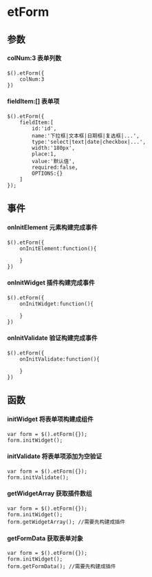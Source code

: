 # etForm
## 参数
#### colNum:3 表单列数
```
$().etForm({
    colNum:3
})
```
#### fieldItem:[] 表单项
```
$().etForm({
    fieldItem:[
        id:'id',
        name:'下拉框|文本框|日期框|复选框|...',
        type:'select|text|date|checkbox|...',
        width:'180px',
        place:1,
        value:'默认值',
        required:false,
        OPTIONS:{}
    ]
});
```
## 事件
#### onInitElement 元素构建完成事件
```
$().etForm({
    onInitElement:function(){

    }
})
```
#### onInitWidget 插件构建完成事件
```
$().etForm({
    onInitWidget:function(){
        
    }
})
```
#### onInitValidate 验证构建完成事件
```
$().etForm({
    onInitValidate:function(){
        
    }
})
```
## 函数
#### initWidget 将表单项构建成组件
```
var form = $().etForm({});
form.initWidget();
```
#### initValidate 将表单项添加为空验证
```
var form = $().etForm({});
form.initValidate();
```
#### getWidgetArray 获取插件数组
```
var form = $().etForm({});
form.initWidget();
form.getWidgetArray(); //需要先构建成插件
```
#### getFormData 获取表单对象
```
var form = $().etForm({});
form.initWidget();
form.getFormData(); //需要先构建成插件
```